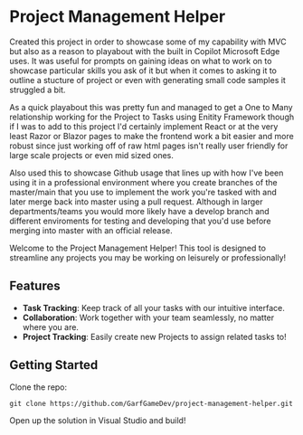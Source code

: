 # Project Management Helper
Created this project in order to showcase some of my capability with MVC but also as a reason to playabout with the built in Copilot Microsoft Edge uses. It was useful for prompts on gaining ideas on what to work on to showcase particular skills you ask of it but when it comes to asking it to outline a stucture of project or even with generating small code samples it struggled a bit. 

As a quick playabout this was pretty fun and managed to get a One to Many relationship working for the Project to Tasks using Enitity Framework though if I was to add to this project I'd certainly implement React or at the very least Razor or Blazor pages to make the frontend work a bit easier and more robust since just working off of raw html pages isn't really user friendly for large scale projects or even mid sized ones.

Also used this to showcase Github usage that lines up with how I've been using it in a professional environment where you create branches of the master/main that you use to implement the work you're tasked with and later merge back into master using a pull request. Although in larger departments/teams you would more likely have a develop branch and different enviroments for testing and developing that you'd use before merging into master with an official release.

Welcome to the Project Management Helper! This tool is designed to streamline any projects you may be working on leisurely or professionally!

## Features
- **Task Tracking**: Keep track of all your tasks with our intuitive interface.
- **Collaboration**: Work together with your team seamlessly, no matter where you are.
- **Project Tracking**: Easily create new Projects to assign related tasks to!

## Getting Started
Clone the repo:
```
git clone https://github.com/GarfGameDev/project-management-helper.git
```
Open up the solution in Visual Studio and build!
